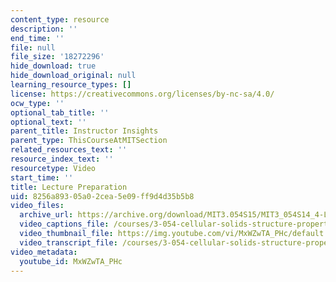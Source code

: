 ```yaml
---
content_type: resource
description: ''
end_time: ''
file: null
file_size: '18272296'
hide_download: true
hide_download_original: null
learning_resource_types: []
license: https://creativecommons.org/licenses/by-nc-sa/4.0/
ocw_type: ''
optional_tab_title: ''
optional_text: ''
parent_title: Instructor Insights
parent_type: ThisCourseAtMITSection
related_resources_text: ''
resource_index_text: ''
resourcetype: Video
start_time: ''
title: Lecture Preparation
uid: 8256a893-05a0-2cea-5e09-ff9d4d35b5b8
video_files:
  archive_url: https://archive.org/download/MIT3.054S15/MIT3_054S14_4-LecturePreparation_300k.mp4
  video_captions_file: /courses/3-054-cellular-solids-structure-properties-and-applications-spring-2015/f681af0f1db15da6ab8aa2218fd2ddbf_MxWZwTA_PHc.vtt
  video_thumbnail_file: https://img.youtube.com/vi/MxWZwTA_PHc/default.jpg
  video_transcript_file: /courses/3-054-cellular-solids-structure-properties-and-applications-spring-2015/38175e6a535b6f181defa387b61cde64_MxWZwTA_PHc.pdf
video_metadata:
  youtube_id: MxWZwTA_PHc
---
```

